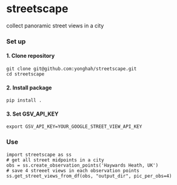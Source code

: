 # streetscape
collect panoramic street views in a city

### Set up

#### 1. Clone repository
```
git clone git@github.com:yonghah/streetscape.git
cd streetscape
```

#### 2. Install package
```
pip install .
```

#### 3. Set GSV_API_KEY
```
export GSV_API_KEY=YOUR_GOOGLE_STREET_VIEW_API_KEY
```

### Use
```
import streetscape as ss
# get all street midpoints in a city 
obs = ss.create_observation_points('Haywards Heath, UK')
# save 4 streeet views in each observation points 
ss.get_street_views_from_df(obs, "output_dir", pic_per_obs=4)
```
